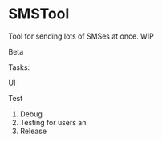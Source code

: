 # SMSTool
Tool for sending lots of SMSes at once. WIP

Beta

Tasks: <p/>
UI <p/>
Test <p/>

1. Debug
2. Testing for users an
2. Release

